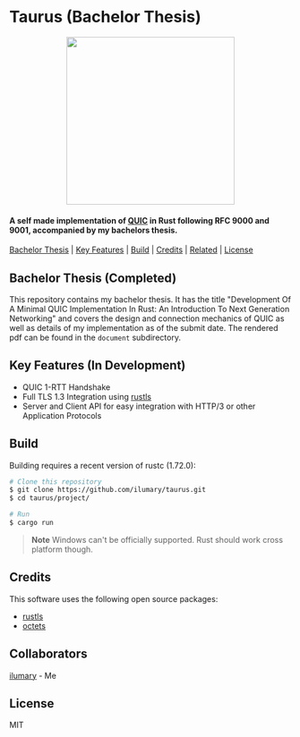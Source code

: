 <h1>
  <br>
  <br>
  Taurus (Bachelor Thesis)
  <br>
</h1>
<div align="center">
  <img src="https://coconucos.cs.hhu.de/lehre/bigdata/resources/img/hhu-logo.svg" width=300>
</div>

<h4>A self made implementation of <a href="https://datatracker.ietf.org/doc/html/rfc9000">QUIC</a> in Rust following RFC 9000 and 9001, accompanied by my bachelors thesis.</h4>

<p>
  <a href="#bachelor-thesis">Bachelor Thesis</a> |
  <a href="#key-features">Key Features</a> |
  <a href="#how-to-use">Build</a> |
  <a href="#credits">Credits</a> |
  <a href="#related">Related</a> |
  <a href="#license">License</a>
</p>

## Bachelor Thesis (Completed)
This repository contains my bachelor thesis. It has the title "Development Of A Minimal QUIC Implementation In Rust: An Introduction To Next Generation Networking" and covers the design and connection mechanics of QUIC as well as details of my implementation as of the submit date. The rendered pdf can be found in the `document` subdirectory.

## Key Features (In Development)

* QUIC 1-RTT Handshake 
* Full TLS 1.3 Integration using <a href="https://github.com/rustls/rustls">rustls</a>  
* Server and Client API for easy integration with HTTP/3 or other Application Protocols

## Build

Building requires a recent version of rustc (1.72.0):

```bash
# Clone this repository
$ git clone https://github.com/ilumary/taurus.git
$ cd taurus/project/

# Run
$ cargo run
```

> **Note**
> Windows can't be officially supported. Rust should work cross platform though.

## Credits

This software uses the following open source packages:

- [rustls](https://github.com/rustls/rustls/)
- [octets](https://docs.rs/octets/latest/octets/)

## Collaborators

[ilumary](https://github.com/ilumary) - Me

## License

MIT
